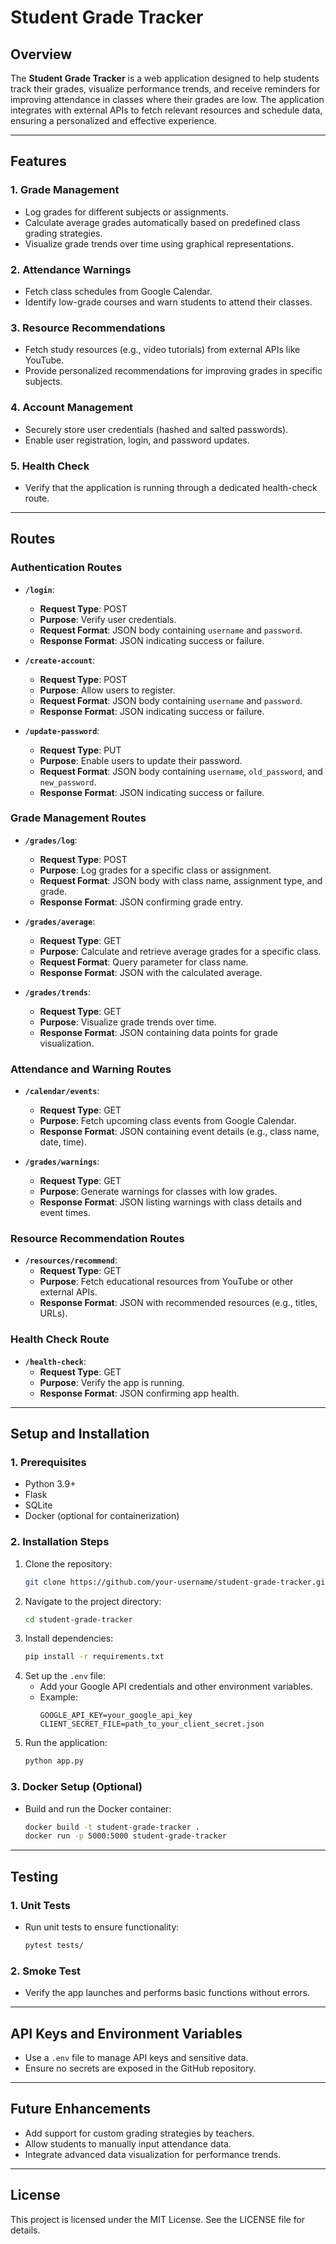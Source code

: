 # Student Grade Tracker

## **Overview**
The **Student Grade Tracker** is a web application designed to help students track their grades, visualize performance trends, and receive reminders for improving attendance in classes where their grades are low. The application integrates with external APIs to fetch relevant resources and schedule data, ensuring a personalized and effective experience.

---

## **Features**

### **1. Grade Management**
- Log grades for different subjects or assignments.
- Calculate average grades automatically based on predefined class grading strategies.
- Visualize grade trends over time using graphical representations.

### **2. Attendance Warnings**
- Fetch class schedules from Google Calendar.
- Identify low-grade courses and warn students to attend their classes.

### **3. Resource Recommendations**
- Fetch study resources (e.g., video tutorials) from external APIs like YouTube.
- Provide personalized recommendations for improving grades in specific subjects.

### **4. Account Management**
- Securely store user credentials (hashed and salted passwords).
- Enable user registration, login, and password updates.

### **5. Health Check**
- Verify that the application is running through a dedicated health-check route.

---

## **Routes**

### **Authentication Routes**
- **`/login`**:
  - **Request Type**: POST
  - **Purpose**: Verify user credentials.
  - **Request Format**: JSON body containing `username` and `password`.
  - **Response Format**: JSON indicating success or failure.

- **`/create-account`**:
  - **Request Type**: POST
  - **Purpose**: Allow users to register.
  - **Request Format**: JSON body containing `username` and `password`.
  - **Response Format**: JSON indicating success or failure.

- **`/update-password`**:
  - **Request Type**: PUT
  - **Purpose**: Enable users to update their password.
  - **Request Format**: JSON body containing `username`, `old_password`, and `new_password`.
  - **Response Format**: JSON indicating success or failure.

### **Grade Management Routes**
- **`/grades/log`**:
  - **Request Type**: POST
  - **Purpose**: Log grades for a specific class or assignment.
  - **Request Format**: JSON body with class name, assignment type, and grade.
  - **Response Format**: JSON confirming grade entry.

- **`/grades/average`**:
  - **Request Type**: GET
  - **Purpose**: Calculate and retrieve average grades for a specific class.
  - **Request Format**: Query parameter for class name.
  - **Response Format**: JSON with the calculated average.

- **`/grades/trends`**:
  - **Request Type**: GET
  - **Purpose**: Visualize grade trends over time.
  - **Response Format**: JSON containing data points for grade visualization.

### **Attendance and Warning Routes**
- **`/calendar/events`**:
  - **Request Type**: GET
  - **Purpose**: Fetch upcoming class events from Google Calendar.
  - **Response Format**: JSON containing event details (e.g., class name, date, time).

- **`/grades/warnings`**:
  - **Request Type**: GET
  - **Purpose**: Generate warnings for classes with low grades.
  - **Response Format**: JSON listing warnings with class details and event times.

### **Resource Recommendation Routes**
- **`/resources/recommend`**:
  - **Request Type**: GET
  - **Purpose**: Fetch educational resources from YouTube or other external APIs.
  - **Response Format**: JSON with recommended resources (e.g., titles, URLs).

### **Health Check Route**
- **`/health-check`**:
  - **Request Type**: GET
  - **Purpose**: Verify the app is running.
  - **Response Format**: JSON confirming app health.

---

## **Setup and Installation**

### **1. Prerequisites**
- Python 3.9+
- Flask
- SQLite
- Docker (optional for containerization)

### **2. Installation Steps**
1. Clone the repository:
   ```bash
   git clone https://github.com/your-username/student-grade-tracker.git
   ```
2. Navigate to the project directory:
   ```bash
   cd student-grade-tracker
   ```
3. Install dependencies:
   ```bash
   pip install -r requirements.txt
   ```
4. Set up the `.env` file:
   - Add your Google API credentials and other environment variables.
   - Example:
     ```env
     GOOGLE_API_KEY=your_google_api_key
     CLIENT_SECRET_FILE=path_to_your_client_secret.json
     ```
5. Run the application:
   ```bash
   python app.py
   ```

### **3. Docker Setup (Optional)**
- Build and run the Docker container:
  ```bash
  docker build -t student-grade-tracker .
  docker run -p 5000:5000 student-grade-tracker
  ```

---

## **Testing**

### **1. Unit Tests**
- Run unit tests to ensure functionality:
  ```bash
  pytest tests/
  ```

### **2. Smoke Test**
- Verify the app launches and performs basic functions without errors.

---

## **API Keys and Environment Variables**
- Use a `.env` file to manage API keys and sensitive data.
- Ensure no secrets are exposed in the GitHub repository.

---

## **Future Enhancements**
- Add support for custom grading strategies by teachers.
- Allow students to manually input attendance data.
- Integrate advanced data visualization for performance trends.

---

## **License**
This project is licensed under the MIT License. See the LICENSE file for details.
